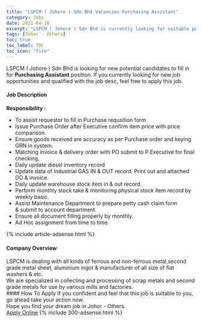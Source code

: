 ```yaml
---
title: "LSPCM ( Johore ) Sdn Bhd Vacancies Purchasing Assistant" 
category: Jobs 
date: 2021-04-18 
excerpt: "LSPCM ( Johore ) Sdn Bhd is currently looking for suitable person to fill in the Purchasing Assistant which based in Johor - Others" 
tags: [Johor - Others] 
toc: true 
toc_label: TOC 
toc_icon: "fire" 
--- 
```


<p>LSPCM ( Johore ) Sdn Bhd is looking for new potential candidates to fill in for <b>Purchasing Assistant</b> position. If you currently looking for new job opportunities and qualified with the job desc, feel free to apply this job.
</p><div><div><h4>Job Description</h4></div><div><div><span><div><p><strong>Responsibility :</strong></p><ul><li>To assist requestor to fill in&#160;Purchase requsition form&#160;</li><li>Issue Purchase Order after Executive confirm item price with price comparison.</li><li>Ensure goods received are accuracy as per Purchase order and keying GRN in system.</li><li>Matching invoice &amp; delivery order with PO submit to P.Executive for final checking.</li><li>Daily update diesel inventory record</li><li>Update data of Industrial GAS IN &amp; OUT record. Print out and attached DO &amp; invoice.</li><li>Daily update warehouse stock item in &amp; out record.</li><li>Perform monthly stock take &amp; monitoring physical stock item record by weekly basic.</li><li>Assist Maintenance Department to prepare petty cash claim form &amp;&#160;submit to account department.</li><li>Ensure all document filling properly by monthly.</li><li>Ad Hoc assignment from time to time.</li></ul></div></span></div></div></div> 
{% include article-adsense.html %} 
<div><div><h4>Company Overview</h4></div><div><div><span><div><div>LSPCM is dealing with all kinds of ferrous and non-ferrous metal,second grade metal sheet, aluminium ingot &amp; manufacturer of all size of flat washers &amp; etc.</div>
<div>We are specialized in collecting and processing of scrap metals and second grade metals for use by various mills and factories.</div></div></span></div></div></div> 
#### How To Apply 
If you confident and feel that this job is suitable to you, go ahead take your action now. <br/> 
Hope you find your dream job in Johor - Others. <br/> 
<a href="https://www.jobstreet.com.my/en/job/purchasing-assistant-4538075?jobId=jobstreet-my-job-4538075&" class="btn btn--info" target="_blank" rel="nofollow noopenner">Apply Online</a> 
{% include 300-adsense.html %} 